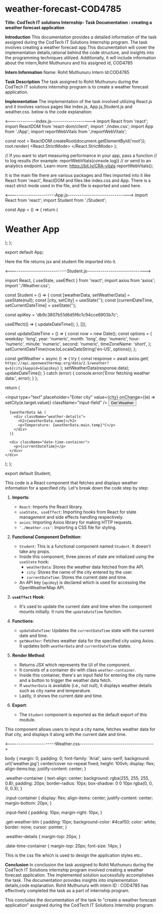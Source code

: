 # weather-forecast-COD4785
**Title: CodTech IT solutions Internship- Task Documentation : creating a weather forecast application**

**Introduction**
This documentation provides a detailed information of the task assigned during the CodTech IT Solutions Internship program. The task involves creating a weather forecast app.This documentation will cover the implementation details,rational behind the code structure, and insights into the programming techniques utilized. Additionally, it will include information about the intern,Rohit Muthunuru and his assigned id, COD4785

**Intern Information**
Name: Rohit Muthunuru
Intern Id:COD4785

**Task Description**
The task assigned to Rohit Muthunuru during the CodTech IT solutions internship program is to create a weather forecast application.

**Implementation**
The implementation of the task involved utilizing React.js and it involves various pages like index.js, App.js,Student.js and weather.css.
 below is the code explanation:


 <-------------index.js-------------------->
 import React from 'react';
import ReactDOM from 'react-dom/client';
import './index.css';
import App from './App';
import reportWebVitals from './reportWebVitals';

const root = ReactDOM.createRoot(document.getElementById('root'));
root.render(
  <React.StrictMode>
    <App />
  </React.StrictMode>
);

// If you want to start measuring performance in your app, pass a function
// to log results (for example: reportWebVitals(console.log))
// or send to an analytics endpoint. Learn more: https://bit.ly/CRA-vitals
reportWebVitals();


It is the main file there are various packages and files imported into it like React from 'react', ReactDOM and files like index.css and App.
There is a react strict mode  used in the file, and file <App/> is exported and used here.


<-----------------------App.js------------------------------->
import React from 'react';
   import Student from './Student';

   const App = () => {
     return (
       <div>
         <h1>Weather App</h1>
         <Student />
       </div>
     );
   };

   export default App;

   Here the file returns jsx and student file imported into it.


   <-----------------------------Student.js------------------------------>

   import React, { useState, useEffect } from 'react';
import axios from 'axios';
import './Weather.css';

const Student = () => {
  const [weatherData, setWeatherData] = useState(null);
  const [city, setCity] = useState('');
  const [currentDateTime, setCurrentDateTime] = useState('');

  const apiKey = 'db9c3807b51d6d5f6c1c94cce6903b7c';

  useEffect(() => {
    updateDateTime();
  }, []);

  const updateDateTime = () => {
    const now = new Date();
    const options = {
      weekday: 'long',
      year: 'numeric',
      month: 'long',
      day: 'numeric',
      hour: 'numeric',
      minute: 'numeric',
      second: 'numeric',
      timeZoneName: 'short',
    };
    setCurrentDateTime(now.toLocaleDateString('en-US', options));
  };

  const getWeather = async () => {
    try {
      const response = await axios.get(
        `https://api.openweathermap.org/data/2.5/weather?q=${city}&appid=${apiKey}`
      );
      setWeatherData(response.data);
      updateDateTime();
    } catch (error) {
      console.error('Error fetching weather data:', error);
    }
  };

  return (
    <div className="weather-container">
      <div className="input-container">
        <input
          type="text"
          placeholder="Enter city"
          value={city}
          onChange={(e) => setCity(e.target.value)}
          className="input-field"
        />
        <button onClick={getWeather} className="get-weather-btn">
          Get Weather
        </button>
      </div>

      {weatherData && (
        <div className="weather-details">
          <h2>{weatherData.name}</h2>
          <p>Temperature: {weatherData.main.temp}°C</p>
        </div>
      )}

      <div className="date-time-container">
        <p>{currentDateTime}</p>
      </div>
    </div>
  );
};

export default Student; 


This code is a React component that fetches and displays weather information for a specified city. Let's break down the code step by step:

1. **Imports**:
   - `React`: Imports the React library.
   - `useState, useEffect`: Importing hooks from React for state management and side effects handling respectively.
   - `axios`: Importing Axios library for making HTTP requests.
   - `'./Weather.css'`: Importing a CSS file for styling.

2. **Functional Component Definition**:
   - `Student`: This is a functional component named `Student`. It doesn't take any props.
   - Inside this component, three pieces of state are initialized using the `useState` hook:
     - `weatherData`: Stores the weather data fetched from the API.
     - `city`: Stores the name of the city entered by the user.
     - `currentDateTime`: Stores the current date and time.
   - An API key (`apiKey`) is declared which is used for accessing the OpenWeatherMap API.

3. **`useEffect` Hook**:
   - It's used to update the current date and time when the component mounts initially. It runs the `updateDateTime` function.

4. **Functions**:
   - `updateDateTime`: Updates the `currentDateTime` state with the current date and time.
   - `getWeather`: Fetches weather data for the specified city using Axios. It updates both `weatherData` and `currentDateTime` states.

5. **Render Method**:
   - Returns JSX which represents the UI of the component.
   - It consists of a container div with class `weather-container`.
   - Inside this container, there's an input field for entering the city name and a button to trigger the weather data fetch.
   - If `weatherData` is available (i.e., not null), it displays weather details such as city name and temperature.
   - Lastly, it shows the current date and time.

6. **Export**:
   - The `Student` component is exported as the default export of this module.

This component allows users to input a city name, fetches weather data for that city, and displays it along with the current date and time.



<-----------------------Weather.css-------------------------------------->

body {
    margin: 0;
    padding: 0;
    font-family: 'Arial', sans-serif;
    background: url('weather.jpg') center/cover no-repeat fixed;
    height: 100vh;
    display: flex;
    align-items:top;
    justify-content: center;
  }

  .weather-container {
    text-align: center;
    background: rgba(255, 255, 255, 0.8);
    padding: 20px;
    border-radius: 10px;
    box-shadow: 0 0 10px rgba(0, 0, 0, 0.3);
  }
  
  .input-container {
    display: flex;
    align-items: center;
    justify-content: center;
    margin-bottom: 20px;
  }
  
  .input-field {
    padding: 10px;
    margin-right: 10px;
  }
  
  .get-weather-btn {
    padding: 10px;
    background-color: #4caf50;
    color: white;
    border: none;
    cursor: pointer;
  }
  
  .weather-details {
    margin-top: 20px;
  }
  
  .date-time-container {
    margin-top: 20px;
    font-size: 14px;
  }
  


  This is the css file which is used to design the application styles etc..

  **Conclusion**
  In conclusion the task assigned to Rohit Muthunuru during the CodTech IT Solutions internship program involved creating a weather forecast application. The implemented solution successfully accomplishes the task. The documentation provides insights into implementation details,code explanation. Rohit Muthunuru with intern ID : COD4785 has effectively completed the task as a part of internship program.

This concludes the documentation of the task to "create a weather forecast application" assigned during the CodTech IT Solutions Internship program.
